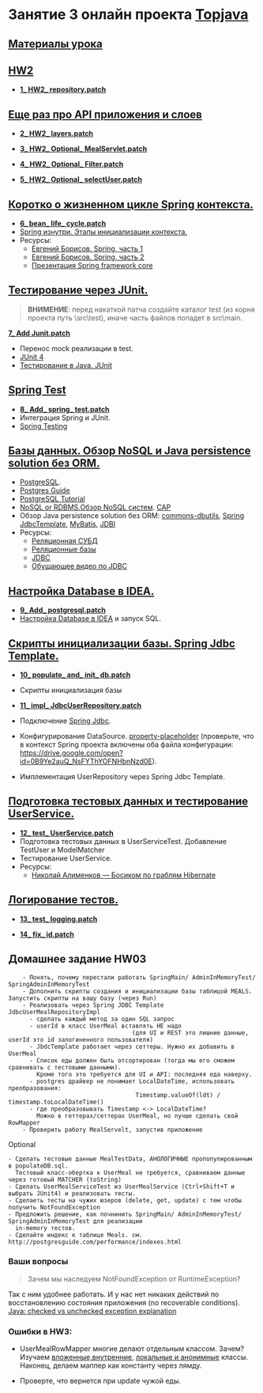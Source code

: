 # Занятие 3 онлайн проекта <a href="https://github.com/JavaWebinar/topjava05">Topjava</a>

## <a href="https://drive.google.com/open?id=0B9Ye2auQ_NsFT1NxdTFOQ1dvVnM">Материалы урока</a>

## <a href="https://drive.google.com/open?id=0B9Ye2auQ_NsFdDhnNHFMU2dKQzQ">HW2</a>
- **<a href="https://drive.google.com/open?id=0B9Ye2auQ_NsFcUluQzdoOV9rc1U">1_ HW2_ repository.patch</a>**

## <a href="https://drive.google.com/open?id=0B9Ye2auQ_NsFMGRVM0QyblJtNGc">Еще раз про API приложения и слоев</a>
- **<a href="https://drive.google.com/open?id=0B9Ye2auQ_NsFeTJNV2Jwd0RGaWs">2_ HW2_ layers.patch</a>**

- **<a href="https://drive.google.com/open?id=0B9Ye2auQ_NsFQVA3dldrYTBUemc">3_ HW2_ Optional_ MealServlet.patch</a>**
- **<a href="https://drive.google.com/open?id=0B9Ye2auQ_NsFakdvWXE2ME5wTGM">4_ HW2_ Optional_ Filter.patch</a>**
- **<a href="https://drive.google.com/open?id=0B9Ye2auQ_NsFY1c3TjFOVlJoWms">5_ HW2_ Optional_ selectUser.patch</a>**

## <a href="https://drive.google.com/open?id=0B9Ye2auQ_NsFOU8wWlpPVE05STA">Коротко о жизненном цикле Spring контекста.</a>
- **<a href="https://drive.google.com/open?id=0B9Ye2auQ_NsFdFlIVlVGZlJwSVE">6_ bean_ life_ cycle.patch</a>**
-  <a href="http://habrahabr.ru/post/222579/">Spring изнутри. Этапы инициализации контекста.</a>
-  Ресурсы:
   -  <a href="http://vk.com/javawebinar?z=video-58538268_169373158%2Fvideos-58538268">Евгений Борисов. Spring, часть 1</a>
   -  <a href="http://vk.com/javawebinar?z=video-58538268_169373162%2Fvideos-58538268">Евгений Борисов. Spring, часть 2</a>
   -  <a href="http://www.slideshare.net/taemonz/spring-framework-core-23721778">Презентация Spring framework core</a>

##  <a href="https://drive.google.com/open?id=0B9Ye2auQ_NsFODlkU1B0QnNnSGs">Тестирование через JUnit.</a>
> **ВНИМЕНИЕ**: перед накаткой патча создайте каталог test (из корня проекта путь \src\test), иначе часть файлов попадет в src\main.

**<a href="https://drive.google.com/open?id=0B9Ye2auQ_NsFSUJyNWk4N0haMmM">7_ Add Junit.patch</a>**

-  Перенос mock реализации в test.
-  <a href="http://junit.org/">JUnit 4</a>
-  <a href="http://habrahabr.ru/post/120101/">Тестирование в Java. JUnit</a>

## <a href="https://drive.google.com/open?id=0B9Ye2auQ_NsFai1veG9qaFZlZ2s">Spring Test</a>
- **<a href="https://drive.google.com/open?id=0B9Ye2auQ_NsFWEdvYlh5QmhhemM">8_ Add_ spring_ test.patch</a>**
-  Интеграция Spring и JUnit.
-  <a href="http://docs.spring.io/spring/docs/current/spring-framework-reference/htmlsingle/#testing">Spring Testing</a>

## <a href="https://drive.google.com/open?id=0B9Ye2auQ_NsFVlNYczhnSU9JdXc">Базы данных. Обзор NoSQL и Java persistence solution без ORM.</a>
-  <a href="https://ru.wikipedia.org/wiki/PostgreSQL">PostgreSQL</a>.
-  <a href="http://postgresguide.com/">Postgres Guide</a>
-  <a href="http://www.postgresqltutorial.com">PostgreSQL Tutorial</a>
-  <a href="http://alexander.holbreich.org/2013/03/nosql-or-rdbms/">NoSQL or RDBMS.</a><a
                href="http://habrahabr.ru/post/77909/">Обзор NoSQL систем</a>. <a href="http://blog.nahurst.com/visual-guide-to-nosql-systems">CAP</a>
-  Обзор Java persistence solution без ORM: <a
                href="http://commons.apache.org/proper/commons-dbutils/">commons-dbutils</a>,
            <a href="http://docs.spring.io/spring/docs/current/spring-framework-reference/html/jdbc.html">Spring
                JdbcTemplate</a>, <a href="http://en.wikipedia.org/wiki/MyBatis">MyBatis</a>, <a href="http://www.jdbi.org/">JDBI</a>
- Ресурсы:
  - <a href="https://ru.wikipedia.org/wiki/Реляционная_СУБД">Реляционная СУБД</a>
  - <a href="http://habrahabr.ru/post/103021/">Реляционные базы</a>
  - <a href="http://ru.wikipedia.org/wiki/Java_Database_Connectivity">JDBC</a>
  - <a href="https://www.youtube.com/playlist?list=PLIU76b8Cjem5qdMQLXiIwGLTLyUHkTqi2">Обущающее видео по JDBC</a>
                
## <a href="https://drive.google.com/open?id=0B9Ye2auQ_NsFQWtHYU1qTDlMWVE">Настройка Database в IDEA.</a>
- **<a href="https://drive.google.com/open?id=0B9Ye2auQ_NsFdUF0WEJKNjREQ0k">9_ Add_ postgresql.patch</a>**
-  <a href="http://habrahabr.ru/company/JetBrains/blog/204064/">Настройка Database в IDEA</a> и запуск SQL.

## <a href="https://drive.google.com/open?id=0B9Ye2auQ_NsFMGNWUXhaVzdlU0k">Скрипты инициализации базы. Spring Jdbc Template.</a>
- **<a href="https://drive.google.com/open?id=0B9Ye2auQ_NsFZGNIRHBNYkJjRVk">10_ populate_ and_ init_ db.patch</a>**
-  Скрипты инициализация базы

- **<a href="https://drive.google.com/open?id=0B9Ye2auQ_NsFTEpxdV84WlFkWmM">11_ impl_ JdbcUserRepository.patch</a>**
-  Подключение <a href="http://docs.spring.io/spring/docs/current/spring-framework-reference/html/jdbc.html">Spring Jdbc</a>.

-  Конфигурирование DataSource. <a href="http://www.mkyong.com/spring/spring-propertyplaceholderconfigurer-example/">property-placeholder</a>
   (проверьте, что в контекст Spring проекта включены оба файла конфигурации: https://drive.google.com/open?id=0B9Ye2auQ_NsFYThYOFNHbnNzd0E).
-  Имплементация UserRepository через Spring Jdbc Template.

## <a href="https://drive.google.com/open?id=0B4dIHS3wRAhhQUJMMFU0VnRrUUE">Подготовка тестовых данных и тестирование UserService.</a>
- **<a href="https://drive.google.com/open?id=0B9Ye2auQ_NsFNWtFcGVXUlh4Nkk">12_ test_ UserService.patch</a>**
-  Подготовка тестовых данных в UserServiceTest. Добавление TestUser и ModelMatcher
-  Тестирование UserService.
-  Ресурсы:
   - <a href="http://www.youtube.com/watch?v=YzOTZTt-PR0">Николай Алименков — Босиком по граблям Hibernate</a>

## <a href="https://drive.google.com/open?id=0B9Ye2auQ_NsFVmZaSm9UMktXUnc">Логирование тестов.</a>
- **<a href="https://drive.google.com/open?id=0B9Ye2auQ_NsFd2lELVh1d2Y5clE">13_ test_ logging.patch</a>**

- **<a href="https://drive.google.com/open?id=0B9Ye2auQ_NsFX2prZ3JvVmJFUlU">14_ fix_ id.patch</a>**
## Домашнее задание HW03
```
    - Понять, почему перестали работать SpringMain/ AdminInMemoryTest/ SpringAdminInMemoryTest
    - Дополнить скрипты создания и инициализации базы таблицой MEALS. Запустить скрипты на вашу базу (через Run)
    - Реализовать через Spring JDBC Template JdbcUserMealRepositoryImpl
      - сделать каждый метод за один SQL запрос
      - userId в класс UserMeal вставлять НЕ надо
                                   (для UI и REST это лишние данные, userId это id залогиненного пользователя)
      - JbdcTemplate работает через сеттеры. Нужно их добавить в UserMeal
      - Cписок еды должен быть отсортирован (тогда мы его сможем сравнивать с тестовыми данными).
        Кроме того это требуется для UI и API: последняя еда наверху.
      - postgres драйвер не понимает LocalDateTime, использовать преобразования:
                                    Timestamp.valueOf(ldt) / timestamp.toLocalDateTime()
      - где преобразовывать Timestamp <-> LocalDateTime?
        Можно в геттерах/сеттерах UserMeal, но лучше сделать свой RowMapper
    - Проверить работу MealServelt, запустив приложение
```
Optional

    - Сделать тестовые данные MealTestData, АНОЛОГИЧНЫЕ пропопулированным в populateDB.sql.
      Тестовый класс-обертка к UserMeal не требуется, сравниваем данные через готовый MATCHER (toString)
    - Сделать UserMealServiceTest из UserMealService (Ctrl+Shift+T и выбрать JUnit4) и реализовать тесты.
    - Сделаеть тесты на чужих юзеров (delete, get, update) с тем чтобы получить NotFoundException
    - Предложить решение, как почнинить SpringMain/ AdminInMemoryTest/ SpringAdminInMemoryTest для реализации
      in-memory тестов.
    - Сделайте индекс к таблице Meals. см. http://postgresguide.com/performance/indexes.html
    
###  Ваши вопросы
> Зачем мы наследуем NotFoundException от RuntimeException?

Так с ним удобнее работать. И у нас нет никаких действий по восстановлению состояния приложения (no recoverable conditions). <a href="http://stackoverflow.com/questions/6115896/java-checked-vs-unchecked-exception-explanation">Java: checked vs unchecked exception explanation</a>

### Ошибки в HW3:
-  UserMealRowMapper многие делают отдельным классом. Зачем?
   Изучаем <a href="http://easy-code.ru/lesson/java-nested-classes">вложенные,внутренние</a>,  <a href="http://easy-code.ru/lesson/local-anonymous-nested-classes-java">локальные и анонимные</a> классы. Наконец, делаем маппер как константу через лямду.

- Проверте, что вернется при update чужой еды.
